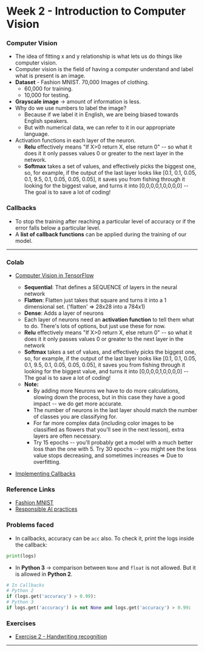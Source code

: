 # Week 2 - Introduction to Computer Vision

### Computer Vision
- The idea of fitting x and y relationship is what lets us do things like computer vision.
- Computer vision is the field of having a computer understand and label what is present is an image.
- **Dataset** - Fashion MNIST. 70,000 Images of clothing.
    - 60,000 for training.
    - 10,000 for testing.
- **Grayscale image** -> amount of information is less.
- Why do we use numbers to label the image?
    - Because if we label it in English, we are being biased towards English speakers.
    - But with numerical data, we can refer to it in our appropriate language.
- Activation functions in each layer of the neuron.
    - **Relu** effectively means "If X>0 return X, else return 0" -- so what it does it it only passes values 0 or greater to the next layer in the network.
    - **Softmax** takes a set of values, and effectively picks the biggest one, so, for example, if the output of the last layer looks like [0.1, 0.1, 0.05, 0.1, 9.5, 0.1, 0.05, 0.05, 0.05], it saves you from fishing through it looking for the biggest value, and turns it into [0,0,0,0,1,0,0,0,0] -- The goal is to save a lot of coding!


### Callbacks
- To stop the training after reaching a particular level of accuracy or if the error falls below a particular level.
- A **list of callback functions** can be applied during the training of our model.

---

### Colab
- [Computer Vision in TensorFlow](https://colab.sandbox.google.com/github/lmoroney/dlaicourse/blob/master/Course%201%20-%20Part%204%20-%20Lesson%202%20-%20Notebook.ipynb)
    - **Sequential**: That defines a SEQUENCE of layers in the neural network
    - **Flatten**: Flatten just takes that square and turns it into a 1 dimensional set. ('flatten' => 28x28 into a 784x1)
    - **Dense**: Adds a layer of neurons
    - Each layer of neurons need an **activation function** to tell them what to do. There's lots of options, but just use these for now. 
    - **Relu** effectively means "If X>0 return X, else return 0" -- so what it does it it only passes values 0 or greater to the next layer in the network
    - **Softmax** takes a set of values, and effectively picks the biggest one, so, for example, if the output of the last layer looks like [0.1, 0.1, 0.05, 0.1, 9.5, 0.1, 0.05, 0.05, 0.05], it saves you from fishing through it looking for the biggest value, and turns it into [0,0,0,0,1,0,0,0,0] -- The goal is to save a lot of coding!
    - **Note:**
        - By adding more Neurons we have to do more calculations, slowing down the process, but in this case they have a good impact -- we do get more accurate.
        - The number of neurons in the last layer should match the number of classes you are classifying for.
        -  For far more complex data (including color images to be classified as flowers that you'll see in the next lesson), extra layers are often necessary.
        - Try 15 epochs -- you'll probably get a model with a much better loss than the one with 5. Try 30 epochs -- you might see the loss value stops decreasing, and sometimes increases => Due to overfitting.

- [Implementing Callbacks](https://colab.research.google.com/github/lmoroney/dlaicourse/blob/master/Course%201%20-%20Part%204%20-%20Lesson%204%20-%20Notebook.ipynb)

### Reference Links
- [Fashion MNIST](https://github.com/zalandoresearch/fashion-mnist)
- [Responsible AI practices](https://ai.google/responsibilities/responsible-ai-practices/)
    

### Problems faced
- In callbacks, accuracy can be `acc` also. To check it, print the logs inside the callback:
```py
print(logs)
```

- In **Python 3** -> comparison between `None` and `float` is not allowed. But it is allowed in **Python 2**.
```py
# In Callbacks
# Python 2
if (logs.get('accuracy') > 0.99):
# Python 3
if logs.get('accuracy') is not None and logs.get('accuracy') > 0.99:
```

### Exercises
- [Exercise 2 - Handwriting recognition](Exercise2_Handwriting_Recognition_Solution.ipynb)

---